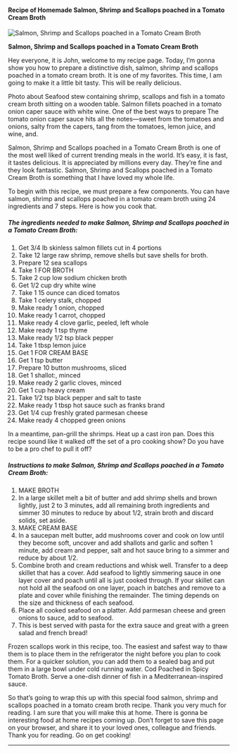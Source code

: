             

#### Recipe of Homemade Salmon, Shrimp and Scallops poached in a Tomato Cream Broth

![Salmon, Shrimp and Scallops poached in a Tomato Cream Broth](https://img-global.cpcdn.com/recipes/5244762110033920/751x532cq70/salmon-shrimp-and-scallops-poached-in-a-tomato-cream-broth-recipe-main-photo.jpg)

**Salmon, Shrimp and Scallops poached in a Tomato Cream Broth**

Hey everyone, it is John, welcome to my recipe page. Today, I’m gonna show you how to prepare a distinctive dish, salmon, shrimp and scallops poached in a tomato cream broth. It is one of my favorites. This time, I am going to make it a little bit tasty. This will be really delicious.

Photo about Seafood stew containing shrimp, scallops and fish in a tomato cream broth sitting on a wooden table. Salmon fillets poached in a tomato onion caper sauce with white wine. One of the best ways to prepare The tomato onion caper sauce hits all the notes—sweet from the tomatoes and onions, salty from the capers, tang from the tomatoes, lemon juice, and wine, and.

Salmon, Shrimp and Scallops poached in a Tomato Cream Broth is one of the most well liked of current trending meals in the world. It’s easy, it is fast, it tastes delicious. It is appreciated by millions every day. They’re fine and they look fantastic. Salmon, Shrimp and Scallops poached in a Tomato Cream Broth is something that I have loved my whole life.

To begin with this recipe, we must prepare a few components. You can have salmon, shrimp and scallops poached in a tomato cream broth using 24 ingredients and 7 steps. Here is how you cook that.

##### The ingredients needed to make Salmon, Shrimp and Scallops poached in a Tomato Cream Broth:

1.  Get 3/4 lb skinless salmon fillets cut in 4 portions
2.  Take 12 large raw shrimp, remove shells but save shells for broth.
3.  Prepare 12 sea scallops
4.  Take 1 FOR BROTH
5.  Take 2 cup low sodium chicken broth
6.  Get 1/2 cup dry white wine
7.  Take 1 15 ounce can diced tomatos
8.  Take 1 celery stalk, chopped
9.  Make ready 1 onion, chopped
10.  Make ready 1 carrot, chopped
11.  Make ready 4 clove garlic, peeled, left whole
12.  Make ready 1 tsp thyme
13.  Make ready 1/2 tsp black pepper
14.  Take 1 tbsp lemon juice
15.  Get 1 FOR CREAM BASE
16.  Get 1 tsp butter
17.  Prepare 10 button mushrooms, sliced
18.  Get 1 shallot:, minced
19.  Make ready 2 garlic cloves, minced
20.  Get 1 cup heavy cream
21.  Take 1/2 tsp black pepper and salt to taste
22.  Make ready 1 tbsp hot sauce such as franks brand
23.  Get 1/4 cup freshly grated parmesan cheese
24.  Make ready 4 chopped green onions

In a meantime, pan-grill the shrimps. Heat up a cast iron pan. Does this recipe sound like it walked off the set of a pro cooking show? Do you have to be a pro chef to pull it off?

##### Instructions to make Salmon, Shrimp and Scallops poached in a Tomato Cream Broth:

1.  MAKE BROTH
2.  In a large skillet melt a bit of butter and add shrimp shells and brown lightly, just 2 to 3 minutes, add all remaining broth ingredients and simmer 30 minutes to reduce by about 1/2, strain broth and discard solids, set aside.
3.  MAKE CREAM BASE
4.  In a saucepan melt butter, add mushrooms cover and cook on low until they become soft, uncover and add shallots and garlic and soften 1 minute, add cream and pepper, salt and hot sauce bring to a simmer and reduce by about 1/2.
5.  Combine broth and cream reductions and whisk well. Transfer to a deep skillet that has a cover. Add seafood to lightly simmering sauce in one layer cover and poach until all is just cooked through. If your skillet can not hold all the seafood on one layer, poach in batches and remove to a plate and cover while finishing the remainder. The timing depends on the size and thickness of each seafood.
6.  Place all cooked seafood on a platter. Add parmesan cheese and green onions to sauce, add to seafood.
7.  This is best served with pasta for the extra sauce and great with a green salad and french bread!

Frozen scallops work in this recipe, too. The easiest and safest way to thaw them is to place them in the refrigerator the night before you plan to cook them. For a quicker solution, you can add them to a sealed bag and put them in a large bowl under cold running water. Cod Poached in Spicy Tomato Broth. Serve a one-dish dinner of fish in a Mediterranean-inspired sauce.

So that’s going to wrap this up with this special food salmon, shrimp and scallops poached in a tomato cream broth recipe. Thank you very much for reading. I am sure that you will make this at home. There is gonna be interesting food at home recipes coming up. Don’t forget to save this page on your browser, and share it to your loved ones, colleague and friends. Thank you for reading. Go on get cooking!

* * *